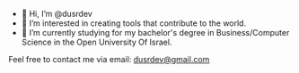 - 👋 Hi, I’m @dusrdev
- 👀 I’m interested in creating tools that contribute to the world.
- 🌱 I’m currently studying for my bachelor's degree in Business/Computer Science in the Open University Of Israel.

Feel free to contact me via email: dusrdev@gmail.com
